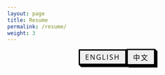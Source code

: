 ```yaml
---
layout: page
title: Resume
permalink: /resume/
weight: 3
---
```


<!-- HTML !-->
<div class="button-container">
    <button class="button-54" role="button" id="buttonA">English</button>
    <button class="button-54" role="button" id="buttonB">中文</button>
</div>

<object id="objectA" style="display:block;margin-top:1vh" data="../materials/Yiming Pan Resume.pdf" width="1000" height="1000" type='application/pdf'></object>

<object id="objectB" style="display:none;margin-top:1vh" data="../materials/潘逸铭简历（中）.pdf" width="1000" height="1000" type='application/pdf'></object>

<style>
#buttonA, #buttonB {
    display: inline-block; /* Ensure buttons are inline */
}

.button-container {
    display: flex;
    justify-content: center; /* Center horizontally */
    align-items: center; /* Center vertically */
}

/* CSS */
.button-54 {
  font-family: "Open Sans", sans-serif;
  font-size: 16px;
  letter-spacing: 2px;
  text-decoration: none;
  text-transform: uppercase;
  color: #000;
  cursor: pointer;
  border: 3px solid;
  padding: 0.25em 0.5em;
  box-shadow: 1px 1px 0px 0px, 2px 2px 0px 0px, 3px 3px 0px 0px, 4px 4px 0px 0px, 5px 5px 0px 0px;
  position: relative;
  user-select: none;
  -webkit-user-select: none;
  touch-action: manipulation;
}

[data-theme="light"] {
  .button-54 {
    color:black;
    background-color: white;
  }
}

[data-theme="dark"] {
  .button-54 {
    color:white;
    background-color: #212529;
  }
}


.button-54:active {
  box-shadow: 0px 0px 0px 0px;
  top: 5px;
  left: 5px;
}

@media (min-width: 768px) {
  .button-54 {
    padding: 0.25em 0.75em;
  }
}
</style>

<script>
    document.getElementById("buttonA").addEventListener("click", function() {
    document.getElementById("objectA").style.display = "block"; // Show A
    document.getElementById("objectB").style.display = "none";  // Hide B
});

document.getElementById("buttonB").addEventListener("click", function() {
    document.getElementById("objectB").style.display = "block"; // Show B
    document.getElementById("objectA").style.display = "none";  // Hide A
});
</script>